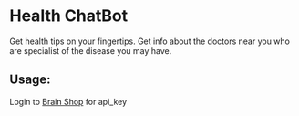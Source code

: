 # Health ChatBot

Get health tips on your fingertips. Get info about the doctors near you who are specialist of the disease you may have.

## Usage:

Login to [Brain Shop](https://brainshop.ai) for api_key
